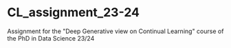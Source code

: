 # CL_assignment_23-24
Assignment for the "Deep Generative view on Continual Learning" course of the PhD in Data Science 23/24
